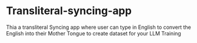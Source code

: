 # Transliteral-syncing-app
Thia a transliteral Syncing app where user can type in English to convert the English into their Mother Tongue to create dataset for your LLM Training
